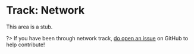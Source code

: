 # Track: Network

This area is a stub.

?> If you have been through network track, [do open an issue](https://github.com/reverk/surviving-in-pbu/issues/new) on GitHub to help contribute!
